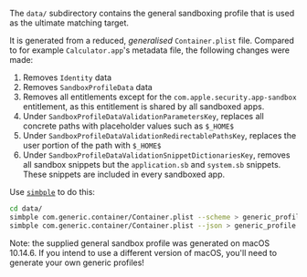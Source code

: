 The `data/` subdirectory contains the general sandboxing profile that is used as the ultimate matching target.

It is generated from a reduced, _generalised_ `Container.plist` file. Compared to for example `Calculator.app`'s metadata file, the following changes were made:

1. Removes `Identity` data
2. Removes `SandboxProfileData` data
3. Removes all entitlements except for the `com.apple.security.app-sandbox` entitlement, as this entitlement is shared by all sandboxed apps.
4. Under `SandboxProfileDataValidationParametersKey`, replaces all concrete paths with placeholder values such as `$_HOME$`
5. Under `SandboxProfileDataValidationRedirectablePathsKey`, replaces the user portion of the path with `$_HOME$`
6. Under `SandboxProfileDataValidationSnippetDictionariesKey`, removes all sandbox snippets but the `application.sb` and `system.sb` snippets. These snippets are included in every sandboxed app.

Use [`simbple`](https://github.com/0xbf00/simbple) to do this:

```sh
cd data/
simbple com.generic.container/Container.plist --scheme > generic_profile.sb
simbple com.generic.container/Container.plist --json > generic_profile.json
```

Note: the supplied general sandbox profile was generated on macOS 10.14.6. If you intend to use a different version of macOS, you'll need to generate your own generic profiles!